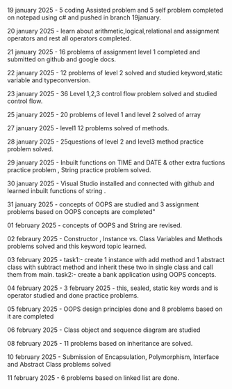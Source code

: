 19 january 2025 - 5 coding Assisted problem and 5 self problem completed on notepad using c# and pushed in branch 19january.

20 january 2025 - learn about arithmetic,logical,relational and assignment operators and rest all operators completed.

21 january 2025 - 16 problems of assignment level 1 completed and submitted on github and google docs.

22 january 2025 - 12 problems of level 2 solved and studied keyword,static variable and typeconversion.

23 january 2025 - 36 Level 1,2,3 control flow problem solved and studied control flow.

25 january 2025 - 20 problems of level 1 and level 2 solved of array

27 january 2025 - level1  12 problems solved of methods.

28 january 2025 - 25questions of level 2 and level3 method practice problem solved. 

29 january 2025 - Inbuilt functions on TIME and DATE & other extra fuctions practice problem , String practice problem solved.

30 january 2025 - Visual Studio installed and connected with github and learned inbuilt functions of string .

31 january 2025 - concepts of OOPS are studied and 3 assignment problems based on OOPS concepts are completed"

01 february 2025 - concepts of OOPS and String are revised.

02 febraury 2025 - Constructor , Instance vs. Class Variables and Methods problems solved and this keyword topic learned.

03 february 2025 - task1:- create 1 instance with add method and 1 abstract class with subtract method and inherit these two in single class and call them from main. 
task2:- create a bank application using OOPS concepts.

04 february 2025 - 3 february 2025 - this, sealed, static key words and is operator studied and done practice problems.

05 february 2025 - OOPS design principles done and 8 problems based on it are completed

06 february 2025 - Class object and sequence diagram are studied

08 february 2025 - 11 problems based on inheritance are solved.

10 february 2025 - Submission of Encapsulation, Polymorphism, Interface and Abstract Class problems solved

11 february 2025 - 6 problems based on linked list are done.
